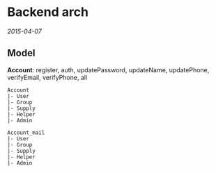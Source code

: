 Backend arch
===
_2015-04-07_

Model
---
**Account**: register, auth, updatePassword, updateName, updatePhone, verifyEmail, verifyPhone, all
```
Account
|- User
|- Group
|- Supply
|- Helper
|- Admin

Account_mail
|- User
|- Group
|- Supply
|- Helper
|- Admin
```
